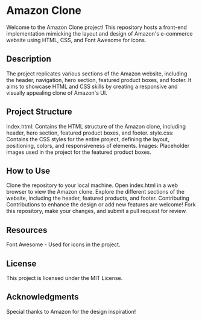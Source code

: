 # Amazon Clone
Welcome to the Amazon Clone project! This repository hosts a front-end implementation mimicking the layout and design of Amazon's e-commerce website using HTML, CSS, and Font Awesome for icons.

## Description
The project replicates various sections of the Amazon website, including the header, navigation, hero section, featured product boxes, and footer. It aims to showcase HTML and CSS skills by creating a responsive and visually appealing clone of Amazon's UI.

## Project Structure
index.html: Contains the HTML structure of the Amazon clone, including header, hero section, featured product boxes, and footer.
style.css: Contains the CSS styles for the entire project, defining the layout, positioning, colors, and responsiveness of elements.
Images: Placeholder images used in the project for the featured product boxes.

## How to Use
Clone the repository to your local machine.
Open index.html in a web browser to view the Amazon clone.
Explore the different sections of the website, including the header, featured products, and footer.
Contributing
Contributions to enhance the design or add new features are welcome! Fork this repository, make your changes, and submit a pull request for review.

## Resources
Font Awesome - Used for icons in the project.

## License
This project is licensed under the MIT License.

## Acknowledgments
Special thanks to Amazon for the design inspiration!
